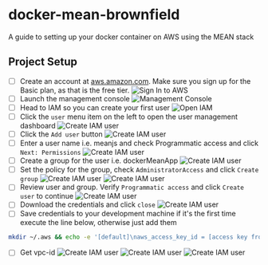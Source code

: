 # docker-mean-brownfield
A guide to setting up your docker container on AWS using the MEAN stack

## Project Setup

- [ ] Create an account at [aws.amazon.com](https://aws.amazon.com/ "AWS"). Make sure you sign up for the Basic plan, as that is the free tier.
![Sign In to AWS](./assets/images/01-brownfield-aws-signup.png "Logo Title Text 1")
- [ ] Launch the management console
 ![Management Console](./assets/images/02-brownfield-aws-console.png "Logo Title Text 2")
- [ ] Head to IAM so you can create your first user
 ![Open IAM](./assets/images/03-brownfield-aws-iam.png "Logo Title Text 3")
- [ ] Click the `user` menu item on the left to open the user management dashboard
 ![Create IAM user](./assets/images/04-brownfield-aws-iam-user.png "Logo Title Text 4")
- [ ] Click the `Add user` button
![Create IAM user](./assets/images/05-brownfield-aws-iam-user-add.png "Logo Title Text 5")
- [ ] Enter a user name i.e. meanjs and check Programmatic access and click `Next: Permissions`
![Create IAM user](./assets/images/06-brownfield-aws-user-userinfo.png "Logo Title Text 6")
 - [ ] Create a group for the user i.e. dockerMeanApp
![Create IAM user](./assets/images/07-brownfield-aws-user-groupinfo.png "Logo Title Text 6")
 - [ ] Set the policy for the group, check `AdministratorAccess` and click `Create group`
![Create IAM user](./assets/images/08-brownfield-aws-group-security.png "Logo Title Text 6")
![Create IAM user](./assets/images/09-brownfield-aws-group-created.png "Logo Title Text 6")
- [ ] Review user and group. Verify `Programmatic access` and click `Create user` to continue
![Create IAM user](./assets/images/10-brownfield-aws-review.png "Logo Title Text 6")
- [ ] Download the credentials and click `close`
![Create IAM user](./assets/images/11-brownfield-aws-download-credentials.png "Logo Title Text 6")
- [ ] Save credentials to your development machine if it's the first time execute the line below, otherwise just add them
```bash
mkdir ~/.aws && echo -e '[default]\naws_access_key_id = [access key from file]\naws_secret_access_key = [secret key from file]' > ~/.aws/credentials
```
- [ ] Get vpc-id
![Create IAM user](./assets/images/12-brownfield-aws-vpcid-1.png "Logo Title Text 6")
![Create IAM user](./assets/images/13-brownfield-aws-vpcid-2.png "Logo Title Text 6")
![Create IAM user](./assets/images/14-brownfield-aws-vpcid-3.png "Logo Title Text 6")


